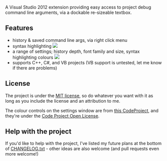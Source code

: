 A Visual Studio 2012 extension providing easy access to project debug command line arguments, via a dockable re-sizeable textbox.

## Features ##
- history & saved command line args, via right click menu
- syntax highlighting ![](http://i.imgur.com/ganhXVZ.png)
- a range of settings; history depth, font family and size, syntax highlighting colours ![](http://i.imgur.com/di7wk8t.png)
- supports C++, C#, and VB projects (VB support is untested, let me know if there are problems)

## License ##
The project is under the [MIT license](https://github.com/MatthewCox/DockableCLArgs/blob/master/LICENSE.txt), so do whatever you want with it as long as you include the license and an attribution to me.

The colour controls on the settings window are from [this CodeProject](http://www.codeproject.com/Articles/131708/WPF-Color-Picker-Construction-Kit), and they're under the [Code Project Open License](http://www.codeproject.com/info/cpol10.aspx).

## Help with the project ##

If you'd like to help with the project, I've listed my future plans at the bottom of [CHANGELOG.txt](https://github.com/MatthewCox/DockableCLArgs/blob/master/CHANGELOG.txt) - other ideas are also welcome (and pull requests even more welcome!)